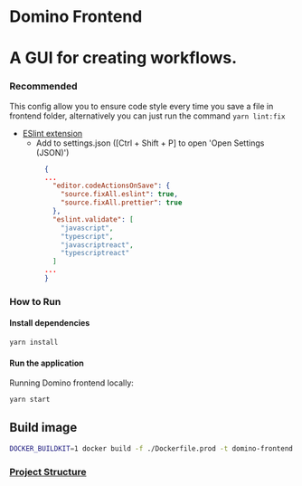 # Domino Frontend
# A GUI for creating workflows.
### Recommended

This config allow you to ensure code style every time you save a file in frontend folder,
alternatively you can just run the command `yarn lint:fix`

- [ESlint extension](https://marketplace.visualstudio.com/items?itemName=dbaeumer.vscode-eslint)
  - Add to settings.json ([Ctrl + Shift + P] to open 'Open Settings (JSON)')
    ```json
      {
      ...
        "editor.codeActionsOnSave": {
          "source.fixAll.eslint": true,
          "source.fixAll.prettier": true
        },
        "eslint.validate": [
          "javascript",
          "typescript",
          "javascriptreact",
          "typescriptreact"
        ]
      ...
      }
    ```

### How to Run

#### Install dependencies

```bash
yarn install
```

#### Run the application
Running Domino frontend locally:
```bash
yarn start
```

## Build image

```bash
DOCKER_BUILDKIT=1 docker build -f ./Dockerfile.prod -t domino-frontend .
```

### [Project Structure](./docs/project-structure.md)
